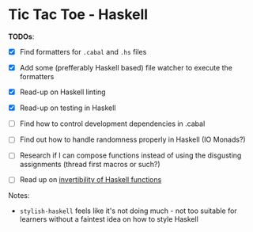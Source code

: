 # Tic Tac Toe - Haskell

**TODOs**:
- [x] Find formatters for `.cabal` and `.hs` files
- [x] Add some (prefferably Haskell based) file watcher to execute the formatters
- [x] Read-up on Haskell linting
- [x] Read-up on testing in Haskell
- [ ] Find how to control development dependencies in .cabal 
- [ ] Find out how to handle randomness properly in Haskell (IO Monads?)
- [ ] Research if I can compose functions instead of using the disgusting assignments (thread first macros or such?)
- [ ] Read up on [invertibility of Haskell functions](https://www-ps.informatik.uni-kiel.de/~fte/papers/Haskell-1.pdf)


Notes:
- `stylish-haskell` feels like it's not doing much - not too suitable for learners without a faintest idea on how to style Haskell
